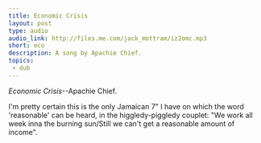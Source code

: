 ```yaml
---
title: Economic Crisis
layout: post
type: audio
audio_link: http://files.me.com/jack_mottram/iz2omc.mp3
short: eco
description: A song by Apachie Chief.
topics:
 - dub
---
```


_Economic Crisis_--Apachie Chief.

I'm pretty certain this is the only Jamaican 7" I have on which the word 'reasonable' can be heard, in the higgledy-piggledy couplet: "We work all week inna the burning sun/Still we can't get a reasonable amount of income".